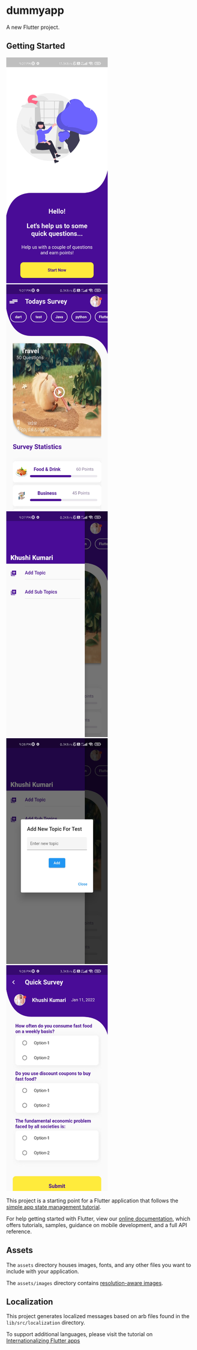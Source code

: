 # dummyapp

A new Flutter project.

## Getting Started

<img src="screenshots/1641916830922.jpg" width="270" height="600" /> <img src="screenshots/1641916830907.jpg" width="270" height="600" /> <img src="screenshots/1641916830892.jpg" width="270" height="600" /> <img src="screenshots/1641916830854.jpg" width="270" height="600" /> <img src="screenshots/1641916830874.jpg" width="270" height="600" />

This project is a starting point for a Flutter application that follows the
[simple app state management
tutorial](https://flutter.dev/docs/development/data-and-backend/state-mgmt/simple).

For help getting started with Flutter, view our
[online documentation](https://flutter.dev/docs), which offers tutorials,
samples, guidance on mobile development, and a full API reference.

## Assets

The `assets` directory houses images, fonts, and any other files you want to
include with your application.

The `assets/images` directory contains [resolution-aware
images](https://flutter.dev/docs/development/ui/assets-and-images#resolution-aware).

## Localization

This project generates localized messages based on arb files found in
the `lib/src/localization` directory.

To support additional languages, please visit the tutorial on
[Internationalizing Flutter
apps](https://flutter.dev/docs/development/accessibility-and-localization/internationalization)
